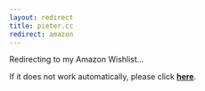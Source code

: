 ```yaml
---
layout: redirect
title: pieter.cc
redirect: amazon
---
```


Redirecting to my Amazon Wishlist...

If it does not work automatically, please click **[here](http://walsweer.me/amazon)**.